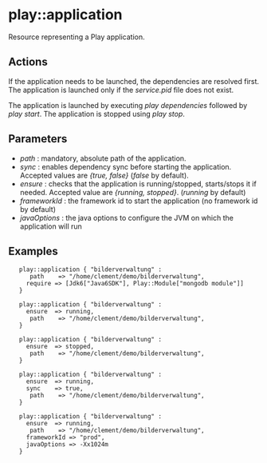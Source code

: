play::application
==================

Resource representing a Play application.

Actions
-------
If the application needs to be launched, the dependencies are resolved first.
The application is launched only if the _service.pid_ file does not exist.

The application is launched by executing _play dependencies_ followed by _play start_.
The application is stopped using _play stop_.

Parameters
----------

* *path* : mandatory, absolute path of the application.
* *sync* : enables dependency sync before starting the application. Accepted values are _{true, false}_ (_false_ by default).
* *ensure* : checks that the application is running/stopped, starts/stops it if needed. Accepted value are _{running, stopped}_. (_running_ by default)
* *frameworkId* : the framework id to start the application (no framework id by default)
* *javaOptions* : the java options to configure the JVM on which the application will run

Examples
--------

	   play::application { "bilderverwaltung" :
		  path    => "/home/clement/demo/bilderverwaltung",
	     require => [Jdk6["Java6SDK"], Play::Module["mongodb module"]]
	   }

	   play::application { "bilderverwaltung" :
	     ensure  => running,
		  path    => "/home/clement/demo/bilderverwaltung",
	   }

	   play::application { "bilderverwaltung" :
	     ensure  => stopped,
		  path    => "/home/clement/demo/bilderverwaltung",
	   }

	   play::application { "bilderverwaltung" :
	     ensure  => running,
	     sync    => true,
		  path    => "/home/clement/demo/bilderverwaltung",
	   }

	   play::application { "bilderverwaltung" :
	     ensure  => running,
		  path    => "/home/clement/demo/bilderverwaltung",
	     frameworkId => "prod",
	     javaOptions => -Xx1024m
	   }
